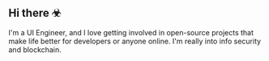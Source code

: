 ## Hi there ☣

I'm a UI Engineer, and I love getting involved in open-source projects that make life better for developers or anyone online. I'm really into info security and blockchain.
